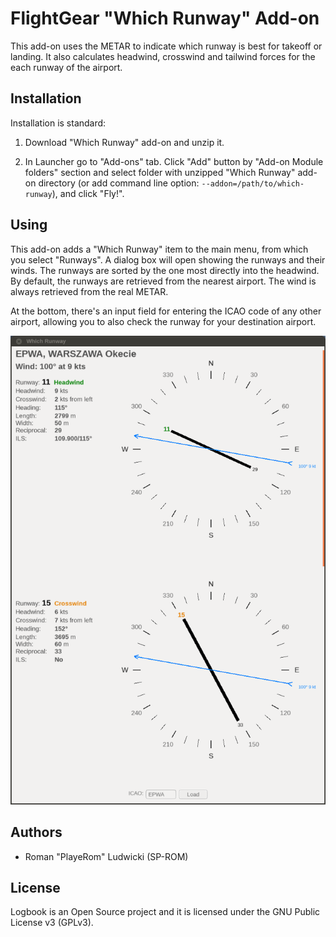 
FlightGear "Which Runway" Add-on
================================

This add-on uses the METAR to indicate which runway is best for takeoff or landing. It also calculates headwind, crosswind and tailwind forces for the each runway of the airport.

## Installation

Installation is standard:

1. Download "Which Runway" add-on and unzip it.

2. In Launcher go to "Add-ons" tab. Click "Add" button by "Add-on Module folders" section and select folder with unzipped "Which Runway" add-on directory (or add command line option: `--addon=/path/to/which-runway`), and click "Fly!".

## Using

This add-on adds a "Which Runway" item to the main menu, from which you select "Runways". A dialog box will open showing the runways and their winds. The runways are sorted by the one most directly into the headwind. By default, the runways are retrieved from the nearest airport. The wind is always retrieved from the real METAR.

At the bottom, there's an input field for entering the ICAO code of any other airport, allowing you to also check the runway for your destination airport.

![alt main-window](docs/which-runway.png "Wich Runway main window")

## Authors

- Roman "PlayeRom" Ludwicki (SP-ROM)

## License

Logbook is an Open Source project and it is licensed under the GNU Public License v3 (GPLv3).
